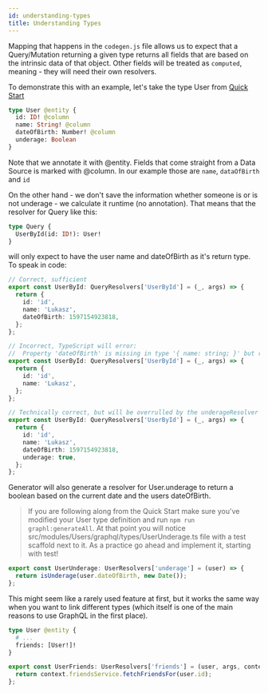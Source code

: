 ```yaml
---
id: understanding-types
title: Understanding Types
---
```


Mapping that happens in the `codegen.js` file allows us to expect that a Query/Mutation returning a given type returns all fields that are based on the intrinsic data of that object. Other fields will be treated as `computed`, meaning - they will need their own resolvers.

To demonstrate this with an example, let's take the type User from [Quick Start](quickstart.md)

```graphql
type User @entity {
  id: ID! @column
  name: String! @column
  dateOfBirth: Number! @column
  underage: Boolean
}
```

Note that we annotate it with @entity. Fields that come straight from a Data Source is marked with @column. In our example those are `name`, `dataOfBirth` and `id`

On the other hand - we don't save the information whether someone is or is not underage - we calculate it runtime (no annotation). That means that the resolver for Query like this:

```graphql
type Query {
  UserById(id: ID!): User!
}
```

will only expect to have the user name and dateOfBirth as it's return type. To speak in code:

```typescript
// Correct, sufficient
export const UserById: QueryResolvers['UserById'] = (_, args) => {
  return {
    id: 'id',
    name: 'Lukasz',
    dateOfBirth: 1597154923818,
  };
};

// Incorrect, TypeScript will error:
//  Property 'dateOfBirth' is missing in type '{ name: string; }' but required in type 'UserDbObject'.
export const UserById: QueryResolvers['UserById'] = (_, args) => {
  return {
    id: 'id',
    name: 'Lukasz',
  };
};

// Technically correct, but will be overrulled by the underageResolver
export const UserById: QueryResolvers['UserById'] = (_, args) => {
  return {
    id: 'id',
    name: 'Lukasz',
    dateOfBirth: 1597154923818,
    underage: true,
  };
};
```

Generator will also generate a resolver for User.underage to return a boolean based on the current date and the users dateOfBirth.

> If you are following along from the Quick Start make sure you've modified your User type definition and run `npm run graphl:generateAll`. At that point you will notice src/modules/Users/graphql/types/UserUnderage.ts file with a test scaffold next to it. As a practice go ahead and implement it, starting with test!

```typescript
export const UserUnderage: UserResolvers['underage'] = (user) => {
  return isUnderage(user.dateOfBirth, new Date());
};
```

This might seem like a rarely used feature at first, but it works the same way when you want to link different types (which itself is one of the main reasons to use GraphQL in the first place).

```graphql
type User @entity {
  # ...
  friends: [User!]!
}
```

```typescript
export const UserFriends: UserResolvers['friends'] = (user, args, context) => {
  return context.friendsService.fetchFriendsFor(user.id);
};
```
